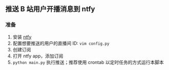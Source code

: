 ## 推送 B 站用户开播消息到 ntfy


### 准备

1. 安装 [ntfy](https://ntfy.sh/)
2. 配置想要推送的用户的直播间 ID: `vim config.py`
3. 创建订阅
4. 打开 ntfy app，添加订阅
5. `python main.py` 执行推送；推荐使用 crontab 以定时任务的方式运行本脚本
